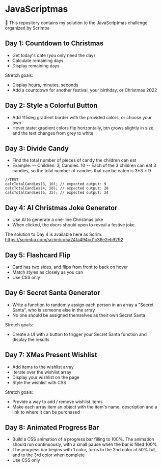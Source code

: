 # JavaScriptmas

🎄 This repository contains my solution to the JavaScriptmas challenge organized by Scrimba

## Day 1: Countdown to Christmas

- Get today's date (you only need the day)
- Calculate remaining days
- Display remaining days

Stretch goals:

- Display hours, minutes, seconds
- Add a countdown for another festival, your birthday, or Christmas 2022

## Day 2: Style a Colorful Button

- Add 115deg gradient border with the provided colors, or choose your own
- Hover state: gradient colors flip horizontally, btn grows slightly in size, and the text changes from grey to white

## Day 3: Divide Candy

- Find the total number of pieces of candy the children can eat
- Example:
  -- Children: 3, Candies: 10
  -- Each of the 3 children can eat 3 candies, so the total number of candies that can be eaten is 3\*3 = 9

```
//TEST
calcTotalCandies(3, 10); // expected output: 9
calcTotalCandies(4, 20); // expected output: 20
calcTotalCandies(6, 25); // expected output: 24
```

## Day 4: AI Christmas Joke Generator

- Use AI to generate a one-line Christmas joke
- When clicked, the doors should open to reveal a festive joke.

The solution to Day 4 is available here as Scrim: https://scrimba.com/scrim/co5a24fa494cd1c38e2eb9292

## Day 5: Flashcard Flip

- Card has two sides, and flips from front to back on hover
- Match styles as closely as you can
- Use CSS only

## Day 6: Secret Santa Generator

- Write a function to randomly assign each person in an array a "Secret Santa", who is someone else in the array
- No one should be assigned themselves as their own Secret Santa

Stretch goals:

- Create a UI with a button to trigger your Secret Santa function and display the results

## Day 7: XMas Present Wishlist

- Add items to the wishlist array
- Iterate over the wishlist array
- Display your wishlist on the page
- Style the wishlist with CSS

Stretch goals:

- Provide a way to add / remove wishlist items
- Make each array item an object with the item's name, description and a link to where it can be purchased

## Day 8: Animated Progress Bar

- Build a CSS animation of a progress bar filling to 100%. The animation should run continuously, with a small pause when the bar is filled 100%
- The progress bar begins with 1 color, turns to the 2nd color at 50% full, and to the 3rd color when complete
- Use CSS only
